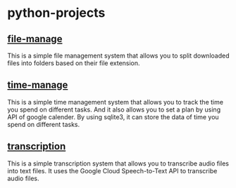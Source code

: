 # python-projects

## <a href="https://github.com/soso0024/python-projects/tree/main/file-manage"> file-manage </a>
This is a simple file management system that allows you to split downloaded files into folders based on their file extension.

## <a href="https://github.com/soso0024/python-projects/tree/main/time-manage"> time-manage </a>
This is a simple time management system that allows you to track the time you spend on different tasks. And it also allows you to set a plan by using API of google calender. By using sqlite3, it can store the data of time you spend on different tasks.

## <a href="https://github.com/soso0024/python-projects/tree/main/transcription"> transcription </a>
This is a simple transcription system that allows you to transcribe audio files into text files. It uses the Google Cloud Speech-to-Text API to transcribe audio files.
